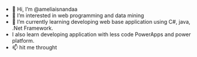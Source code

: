 - 👋 Hi, I’m @ameliaisnandaa
- 👀 I’m interested in web programming and data mining
- 🌱 I’m currently learning developing web base application using C#, java, .Net Framework. 
- I also learn developing application with less code PowerApps and power platform.
- 📫 hit me throught

<!---
ameliaisnandaa/ameliaisnandaa is a ✨ special ✨ repository because its `README.md` (this file) appears on your GitHub profile.
You can click the Preview link to take a look at your changes.
--->
